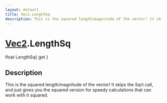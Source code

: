 ```yaml
---
layout: default
title: Vec2.LengthSq
description: This is the squared length/magnitude of the vector! It skips the Sqrt call, and just gives you the squared version for speedy calculations that can work with it squared.
---
```

# [Vec2]({{site.url}}/Pages/StereoKit/Vec2.html).LengthSq

<div class='signature' markdown='1'>
float LengthSq{ get }
</div>

## Description
This is the squared length/magnitude of the vector! It
skips the Sqrt call, and just gives you the squared version for
speedy calculations that can work with it squared.

